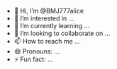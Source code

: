 - 👋 Hi, I’m @BMJ777alice
- 👀 I’m interested in ...
- 🌱 I’m currently learning ...
- 💞️ I’m looking to collaborate on ...
- 📫 How to reach me ...
- 😄 Pronouns: ...
- ⚡ Fun fact: ...

<!---
BMJ777alice/BMJ777alice is a ✨ special ✨ repository because its `README.md` (this file) appears on your GitHub profile.
You can click the Preview link to take a look at your changes.
--->

